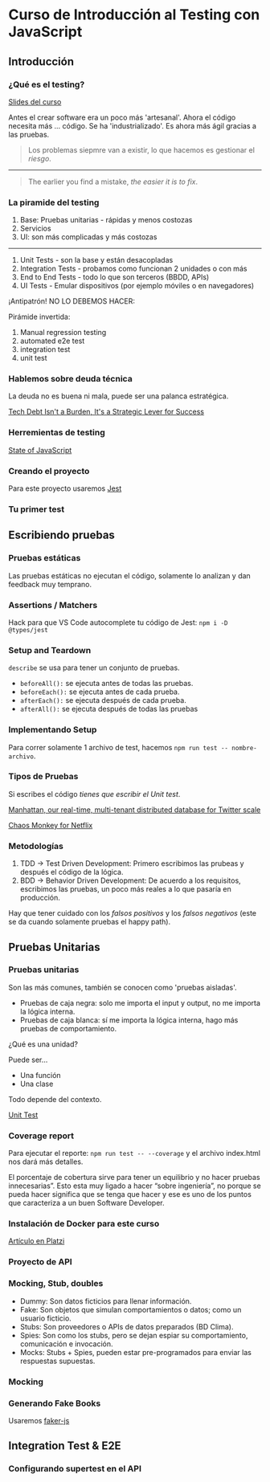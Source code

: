 # Curso de Introducción al Testing con JavaScript

## Introducción

### ¿Qué es el testing?

[Slides del curso](https://static.platzi.com/media/public/uploads/2-slides-javascript-testing_7b999b5a-4200-4cd6-a910-794a80c45590.pdf)

Antes el crear software era un poco más 'artesanal'. Ahora el código necesita más ... código. Se ha 'industrializado'. Es ahora más ágil gracias a las pruebas.

> Los problemas siepmre van a existir, lo que hacemos es gestionar el _riesgo_.
---
> The earlier you find a mistake, _the easier it is to fix_.

### La piramide del testing

1. Base: Pruebas unitarias - rápidas y menos costozas
2. Servicios
3. UI: son más complicadas y más costozas

---

1. Unit Tests - son la base y están desacopladas
2. Integration Tests - probamos como funcionan 2 unidades o con más
3. End to End Tests - todo lo que son terceros (BBDD, APIs)
4. UI Tests - Emular dispositivos (por ejemplo móviles o en navegadores)

¡Antipatrón! NO LO DEBEMOS HACER:

Pirámide invertida:

1. Manual regression testing
2. automated e2e test
3. integration test
4. unit test

### Hablemos sobre deuda técnica

La deuda no es buena ni mala, puede ser una palanca estratégica.

[Tech Debt Isn't a Burden, It's a Strategic Lever for Success](https://www.reforge.com/blog/managing-tech-debt)

### Herremientas de testing

[State of JavaScript](https://stateofjs.com/en-us/)

### Creando el proyecto

Para este proyecto usaremos [Jest](https://jestjs.io/)

### Tu primer test

## Escribiendo pruebas

### Pruebas estáticas

Las pruebas estáticas no ejecutan el código, solamente lo analizan y dan feedback muy temprano.

### Assertions / Matchers

Hack para que VS Code autocomplete tu código de Jest: `npm i -D @types/jest`

### Setup and Teardown

`describe` se usa para tener un conjunto de pruebas.

- `beforeAll():` se ejecuta antes de todas las pruebas.
- `beforeEach():` se ejecuta antes de cada prueba.
- `afterEach():` se ejecuta después de cada prueba.
- `afterAll():` se ejecuta después de todas las pruebas

### Implementando Setup

Para correr solamente 1 archivo de test, hacemos `npm run test -- nombre-archivo`.

### Tipos de Pruebas

Si escribes el código _tienes que escribir el Unit test_.

[Manhattan, our real-time, multi-tenant distributed database for Twitter scale](https://blog.twitter.com/engineering/en_us/a/2014/manhattan-our-real-time-multi-tenant-distributed-database-for-twitter-scale)

[Chaos Monkey for Netflix](https://netflix.github.io/chaosmonkey/)

### Metodologías

1. TDD -> Test Driven Development: Primero escribimos las prubeas y después el código de la lógica.
2. BDD -> Behavior Driven Development: De acuerdo a los requisitos, escribimos las pruebas, un poco más reales a lo que pasaría en producción.

Hay que tener cuidado con los _falsos positivos_ y los _falsos negativos_ (este se da cuando solamente pruebas el happy path).

## Pruebas Unitarias

### Pruebas unitarias

Son las más comunes, también se conocen como 'pruebas aisladas'.

- Pruebas de caja negra: solo me importa el input y output, no me importa la lógica interna.
- Pruebas de caja blanca: sí me importa la lógica interna, hago más pruebas de comportamiento.

¿Qué es una unidad?

Puede ser...

- Una función
- Una clase

Todo depende del contexto.

[Unit Test](https://martinfowler.com/bliki/UnitTest.html)

### Coverage report

Para ejecutar el reporte: `npm run test -- --coverage` y el archivo index.html nos dará más detalles.

El porcentaje de cobertura sirve para tener un equilibrio y no hacer pruebas innecesarias”. Esto esta muy ligado a hacer “sobre ingeniería”, no porque se pueda hacer significa que se tenga que hacer y ese es uno de los puntos que caracteriza a un buen Software Developer.

### Instalación de Docker para este curso

[Artículo en Platzi](https://platzi.com/clases/2920-javascript-testing/48631-instalacion-de-docker-para-este-curso/)

### Proyecto de API

### Mocking, Stub, doubles

- Dummy: Son datos ficticios para llenar información.
- Fake: Son objetos que simulan comportamientos o datos; como un usuario ficticio.
- Stubs: Son proveedores o APIs de datos preparados (BD Clima).
- Spies: Son como los stubs, pero se dejan espiar su comportamiento, comunicación e invocación.
- Mocks: Stubs + Spies, pueden estar pre-programados para enviar las respuestas supuestas.

### Mocking

### Generando Fake Books

Usaremos [faker-js](https://fakerjs.dev/)

## Integration Test & E2E

### Configurando supertest en el API
